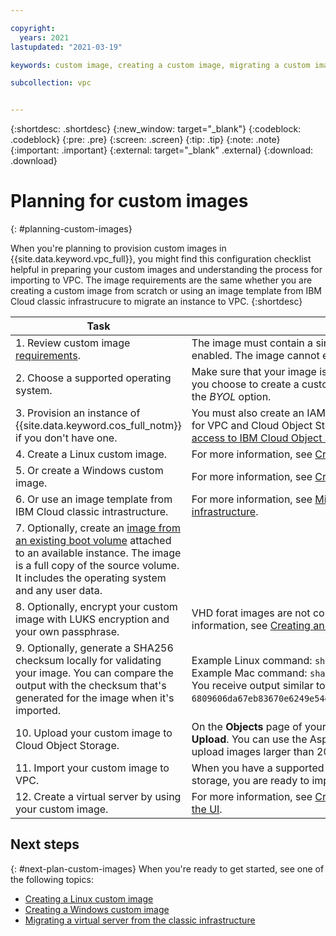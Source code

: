 ```yaml
---

copyright:
  years: 2021
lastupdated: "2021-03-19"

keywords: custom image, creating a custom image, migrating a custom image

subcollection: vpc


---
```


{:shortdesc: .shortdesc}
{:new_window: target="_blank"}
{:codeblock: .codeblock}
{:pre: .pre}
{:screen: .screen}
{:tip: .tip}
{:note: .note}
{:important: .important}
{:external: target="_blank" .external}
{:download: .download}

# Planning for custom images
{: #planning-custom-images}

When you're planning to provision custom images in {{site.data.keyword.vpc_full}}, you might find this configuration checklist helpful in preparing your custom images and understanding the process for importing to VPC. The image requirements are the same whether you are creating a custom image from scratch or using an image template from IBM Cloud classic infrastrucure to 
migrate an instance to VPC. 
{:shortdesc}


| Task              | Details           |
|-------------------|-------------------|
| 1. Review custom image [requirements](/docs/vpc?topic=vpc-about-images#custom-image-reqs). | The image must contain a single file or volume, and be cloud-init enabled. The image cannot exceed 100 GB. |
| 2. Choose a supported operating system.| Make sure that your image is supported as a [stock image](/docs/vpc?topic=vpc-about-images#stock-images) in VPC. If you choose to create a custom image and use you own license, select the _BYOL_ option. |
| 3. Provision an instance of {{site.data.keyword.cos_full_notm}} if you don't have one. | You must also create an IAM authorization between the Image Service for VPC and Cloud Object Storage. For more information, see [Granting access to IBM Cloud Object Storage to import images](/docs/vpc?topic=vpc-object-storage-prereq). |
| 4. Create a Linux custom image. | For more information, see [Creating a Linux custom image](/docs/vpc?topic=vpc-create-linux-custom-image). |
| 5. Or create a Windows custom image. | For more information, see [Creating a Windows custom image](/docs/vpc?topic=vpc-create-windows-custom-image). | 
| 6. Or use an image template from IBM Cloud classic intrastructure. | For more information, see [Migrating a virtual server from the classic infrastructure](/docs/vpc?topic=vpc-migrate-vsi-to-vpc). |
| 7. Optionally, create an [image from an existing boot volume](/docs/vpc?topic=vpc-image-from-volume-vpc) attached to an available instance. The image is a full copy of the source volume. It includes the operating system and any user data.|
| 8. Optionally, encrypt your custom image with LUKS encryption and your own passphrase. | VHD forat images are not compatible with encrption. For more information, see [Creating an encrypted custom image](/docs/vpc?topic=vpc-create-encrypted-custom-image). |
| 9. Optionally, generate a SHA256 checksum locally for validating your image. You can compare the output with the checksum that's generated for the image when it's imported.| Example Linux command: `sha256sum ubuntu_image.qcow2` <br> Example Mac command: `shasum -a 256 ubuntu_image.qcow2` <br> You receive output similar to: `6809606da67eb83670e6249e54e94043eb43c0471669fb96ea4050c4c07e2df7`.  |
| 10. Upload your custom image to Cloud Object Storage. | On the **Objects** page of your IBM Cloud Object Storage bucket, click **Upload**. You can use the Aspera high-speed transfer plug-in to upload images larger than 200 MB. |
| 11. Import your custom image to VPC. | When you have a supported custom image available in Cloud Object storage, you are ready to import. See [Importing a custom image](/docs/vpc?topic=vpc-managing-images#import-custom-image). |
| 12. Create a virtual server by using your custom image. | For more information, see [Creating virtual server instances by using the UI](/docs/vpc?topic=vpc-creating-virtual-servers). |

## Next steps
{: #next-plan-custom-images}
When you're ready to get started, see one of the following topics:
 * [Creating a Linux custom image](/docs/vpc?topic=vpc-create-linux-custom-image)
 * [Creating a Windows custom image](/docs/vpc?topic=vpc-create-windows-custom-image)
 * [Migrating a virtual server from the classic infrastructure](/docs/vpc?topic=vpc-migrate-vsi-to-vpc)
